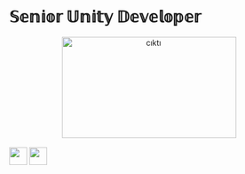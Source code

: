<H1>𝕊𝕖𝕟𝕚𝕠𝕣 𝕌𝕟𝕚𝕥𝕪 𝔻𝕖𝕧𝕖𝕝𝕠𝕡𝕖𝕣</H1>

<center><a href="https://www.youtube.com/channel/UCx2JqejbckkgOOwU4zraQiA/videos">
    <img width="314" height="183" src="https://s1.imghub.io/DGfVH.png" alt="cıktı" border="0"></img>
</a></center>
</br>

<a href="#">
  <i class="icon-linkedin"> <a href="https://www.linkedin.com/in/coskunersoft/"> <img width="32" height="32" src="https://upload.wikimedia.org/wikipedia/commons/       e/e9/Linkedin_icon.svg"></a></i>
 <i class="icon-linkedin"><img width="32" height="32" src="https://cdn.iconscout.com/icon/free/png-256/youtube-85-226402.png"></i>
 </a>
